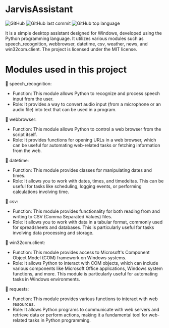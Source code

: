 # JarvisAssistant
![GitHub](https://img.shields.io/github/license/PriyanjanMitra/JarvisAssistant?logo=Github)
![GitHub last commit](https://img.shields.io/github/last-commit/PriyanjanMitra/JarvisAssistant)
![GitHub top language](https://img.shields.io/github/languages/top/PriyanjanMitra/JarvisAssistant)


It is a simple desktop assistant designed for Windows, developed using the Python programming language. It utilizes various modules such as speech_recognition, webbrowser, datetime, csv, weather, news, and win32com.client. The project is licensed under the MIT license.

# Modules used in this project

🌻 speech_recognition:
   - Function: This module allows Python to recognize and process speech input from the user.
   - Role: It provides a way to convert audio input (from a microphone or an audio file) into text that can be used in a program.

🌻 webbrowser:
   - Function: This module allows Python to control a web browser from the script itself.
   - Role: It provides functions for opening URLs in a web browser, which can be useful for automating web-related tasks or fetching information from the web.

🌻 datetime:
   - Function: This module provides classes for manipulating dates and times.
   - Role: It allows you to work with dates, times, and timedeltas. This can be useful for tasks like scheduling, logging events, or performing calculations involving time.

🌻 csv:
   - Function: This module provides functionality for both reading from and writing to CSV (Comma Separated Values) files.
   - Role: It allows you to work with data in a tabular format, commonly used for spreadsheets and databases. This is particularly useful for tasks involving data processing and storage.
     
🌻 win32com.client:
   - Function: This module provides access to Microsoft's Component Object Model (COM) framework on Windows systems.
   - Role: It allows Python to interact with COM objects, which can include various components like Microsoft Office applications, Windows system functions, and more. This module is particularly useful for automating tasks in Windows environments.

🌻 requests:
   - Function: This module provides various functions to interact with web resources.
   - Role: It allows Python programs to communicate with web servers and retrieve data or perform actions, making it a fundamental tool for web-related tasks in Python programming.





